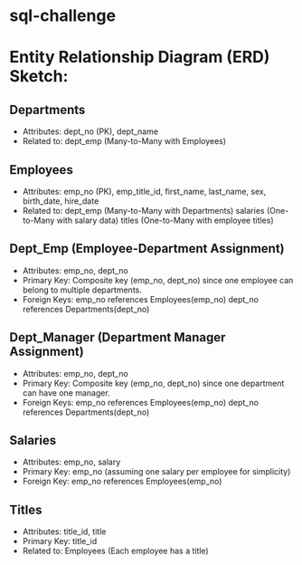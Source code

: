 # sql-challenge

# Entity Relationship Diagram (ERD) Sketch:

## Departments
- Attributes: dept_no (PK), dept_name
- Related to:
  dept_emp (Many-to-Many with Employees)

## Employees
- Attributes: emp_no (PK), emp_title_id, first_name, last_name, sex, birth_date, hire_date
- Related to:
  dept_emp (Many-to-Many with Departments)
  salaries (One-to-Many with salary data)
  titles (One-to-Many with employee titles)

## Dept_Emp (Employee-Department Assignment)
- Attributes: emp_no, dept_no
- Primary Key: Composite key (emp_no, dept_no) since one employee can belong to multiple departments.
- Foreign Keys:
  emp_no references Employees(emp_no)
  dept_no references Departments(dept_no)

## Dept_Manager (Department Manager Assignment)
- Attributes: emp_no, dept_no
- Primary Key: Composite key (emp_no, dept_no) since one department can have one manager.
- Foreign Keys:
  emp_no references Employees(emp_no)
  dept_no references Departments(dept_no)

## Salaries
- Attributes: emp_no, salary
- Primary Key: emp_no (assuming one salary per employee for simplicity)
- Foreign Key: emp_no references Employees(emp_no)

## Titles
- Attributes: title_id, title
- Primary Key: title_id
- Related to:
  Employees (Each employee has a title)
